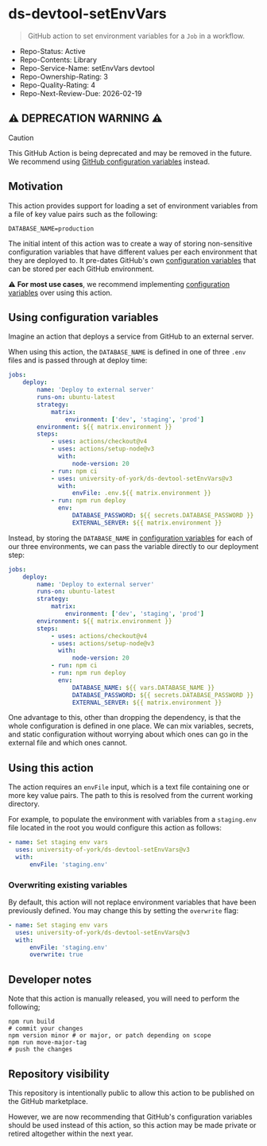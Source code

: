 # ds-devtool-setEnvVars

> GitHub action to set environment variables for a `Job` in a workflow.

- Repo-Status: Active
- Repo-Contents: Library
- Repo-Service-Name: setEnvVars devtool
- Repo-Ownership-Rating: 3
- Repo-Quality-Rating: 4
- Repo-Next-Review-Due: 2026-02-19

## ⚠️ **DEPRECATION WARNING** ⚠️

> [!Caution]
> This GitHub Action is being deprecated and may be removed in the future.  
> We recommend using [GitHub configuration variables](https://docs.github.com/en/actions/writing-workflows/choosing-what-your-workflow-does/store-information-in-variables#using-the-vars-context-to-access-configuration-variable-values) instead.

## Motivation

This action provides support for loading a set of environment variables from a file of key value pairs such as the following:

```dotenv
DATABASE_NAME=production
```

The initial intent of this action was to create a way of storing non-sensitive configuration variables that have different values per each environment that they are deployed to. It pre-dates GitHub's own [configuration variables] that can be stored per each GitHub environment.

:warning: **For most use cases**, we recommend implementing [configuration variables] over using this action.

## Using configuration variables

Imagine an action that deploys a service from GitHub to an external server.

When using this action, the `DATABASE_NAME` is defined in one of three `.env` files and is passed through at deploy time:

```yml
jobs:
    deploy:
        name: 'Deploy to external server'
        runs-on: ubuntu-latest
        strategy:
            matrix:
                environment: ['dev', 'staging', 'prod']
        environment: ${{ matrix.environment }}
        steps:
            - uses: actions/checkout@v4
            - uses: actions/setup-node@v3
              with:
                  node-version: 20
            - run: npm ci
            - uses: university-of-york/ds-devtool-setEnvVars@v3
              with:
                  envFile: .env.${{ matrix.environment }}
            - run: npm run deploy
              env:
                  DATABASE_PASSWORD: ${{ secrets.DATABASE_PASSWORD }}
                  EXTERNAL_SERVER: ${{ matrix.environment }}
```

Instead, by storing the `DATABASE_NAME` in [configuration variables] for each of our three environments, we can pass the variable directly to our deployment step:

```yml
jobs:
    deploy:
        name: 'Deploy to external server'
        runs-on: ubuntu-latest
        strategy:
            matrix:
                environment: ['dev', 'staging', 'prod']
        environment: ${{ matrix.environment }}
        steps:
            - uses: actions/checkout@v4
            - uses: actions/setup-node@v3
              with:
                  node-version: 20
            - run: npm ci
            - run: npm run deploy
              env:
                  DATABASE_NAME: ${{ vars.DATABASE_NAME }}
                  DATABASE_PASSWORD: ${{ secrets.DATABASE_PASSWORD }}
                  EXTERNAL_SERVER: ${{ matrix.environment }}
```

One advantage to this, other than dropping the dependency, is that the whole configuration is defined in one place. We can mix variables, secrets, and static configuration without worrying about which ones can go in the external file and which ones cannot.

## Using this action

The action requires an `envFile` input, which is a text file containing one or more key value pairs. The path to this is resolved from the current working directory.

For example, to populate the environment with variables from a `staging.env` file located in the root you would configure this action as follows:

```yml
- name: Set staging env vars
  uses: university-of-york/ds-devtool-setEnvVars@v3
  with:
      envFile: 'staging.env'
```

### Overwriting existing variables

By default, this action will not replace environment variables that have been previously defined. You may change this by setting the `overwrite` flag:

```yml
- name: Set staging env vars
  uses: university-of-york/ds-devtool-setEnvVars@v3
  with:
      envFile: 'staging.env'
      overwrite: true
```

## Developer notes

Note that this action is manually released, you will need to perform the following;

```shell
npm run build
# commit your changes
npm version minor # or major, or patch depending on scope
npm run move-major-tag
# push the changes
```

[configuration variables]: https://docs.github.com/en/actions/learn-github-actions/variables#using-the-vars-context-to-access-configuration-variable-values

## Repository visibility

This repository is intentionally public to allow this action to be published on the GitHub marketplace.

However, we are now recommending that GitHub's configuration variables should be used instead of this action, so this action may be made private or retired altogether within the next year.
